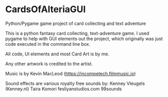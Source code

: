 # CardsOfAlteriaGUI
Python/Pygame game project of card collecting and text adventure

This is a python fantasy card collecting, text-adventure game. I
used pygame to help with GUI elements out the project, which 
originally was just code executed in the command line box.

All code, UI elements and most Card Art is by me. 

Any other artwork is credited to the artist.

Music is by Kevin MacLeod (https://incompetech.filmmusic.io)

Sound effects are various royalty free sounds by:
Kenney Vleugels (Kenney.nl)
Taira Komori
fesliyanstudios.com
99sounds
